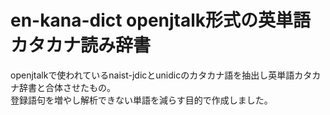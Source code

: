 # en-kana-dict openjtalk形式の英単語カタカナ読み辞書  
openjtalkで使われているnaist-jdicとunidicのカタカナ語を抽出し英単語カタカナ辞書と合体させたもの。  
登録語句を増やし解析できない単語を減らす目的で作成しました。  
